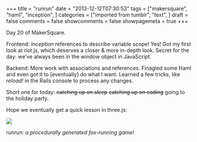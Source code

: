 +++
title = "runrun"
date = "2013-12-12T07:30:53"
tags = ["makersquare", "haml", "inception", ]
categories = ["imported from tumblr", "text", ]
draft = false
comments = false
showcomments = false
showpagemeta = true
+++

<p>Day 20 of MakerSquare. </p>
<p>Frontend: <em>Inception</em> references to describe variable scope! Yes! Got my first look at riot.js, which deserves a closer &amp; more in-depth look. Secret for the day: we&rsquo;ve always been in the window object in JavaScript.</p>
<p>Backend: More work with associations and references. Finagled some Haml and even got it to [eventually] do what I want. Learned a few tricks, like <em>reload!</em> in the Rails console to process any changes. </p>
<p>Short one for today: <strike>catching up on sleep</strike> <strike>catching up on coding</strike> going to the holiday party.</p>
<p>Hope we eventually get a quick lesson in three.js:</p>

<p><img src="https://68.media.tumblr.com/e6e3c27d0c01d420905aa16cdabd5836/tumblr_inline_mxo3ifxplY1qa8w8r.png"/></p>

<p><em>runrun: a procedurally generated fox-running game!</em></p>